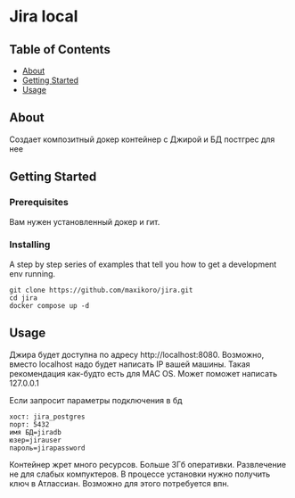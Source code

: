 # Jira local

## Table of Contents

- [About](#about)
- [Getting Started](#getting_started)
- [Usage](#usage)

## About <a name = "about"></a>

Создает композитный докер контейнер с Джирой и БД постгрес для нее

## Getting Started <a name = "getting_started"></a>

### Prerequisites

Вам нужен установленный докер и гит.

### Installing

A step by step series of examples that tell you how to get a development env running.

```
git clone https://github.com/maxikoro/jira.git
cd jira
docker compose up -d
```

## Usage <a name = "usage"></a>

Джира будет доступна по адресу http://localhost:8080. Возможно, вместо localhost надо будет написать IP вашей машины. Такая рекомендация как-будто есть для MAC OS. Может поможет написать 127.0.0.1

Если запросит параметры подключения в бд
```
хост: jira_postgres
порт: 5432
имя БД=jiradb
юзер=jirauser
пароль=jirapassword
```
Контейнер жрет много ресурсов. Больше 3Гб оперативки. Развлечение не для слабых компуктеров. В процессе установки нужно получить ключ в Атлассиан. Возможно для этого потребуется впн.
